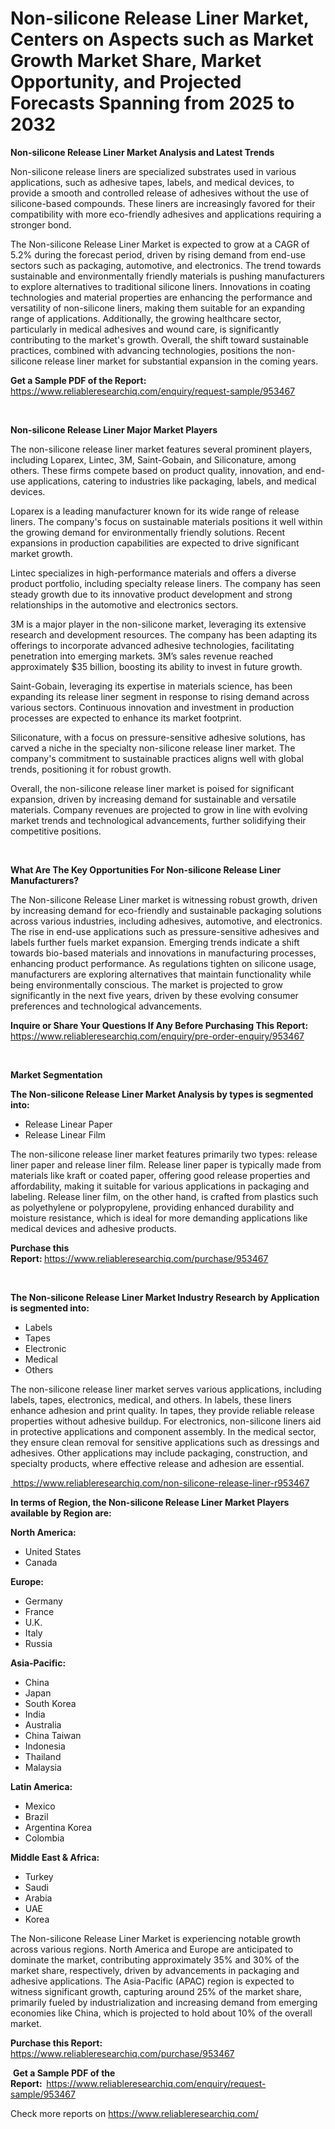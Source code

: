 <p><h1>Non-silicone Release Liner Market, Centers on Aspects such as Market Growth Market Share, Market Opportunity, and Projected Forecasts Spanning from 2025 to 2032</h1></p><p><strong>Non-silicone Release Liner Market Analysis and Latest Trends</strong></p>
<p><p>Non-silicone release liners are specialized substrates used in various applications, such as adhesive tapes, labels, and medical devices, to provide a smooth and controlled release of adhesives without the use of silicone-based compounds. These liners are increasingly favored for their compatibility with more eco-friendly adhesives and applications requiring a stronger bond.</p><p>The Non-silicone Release Liner Market is expected to grow at a CAGR of 5.2% during the forecast period, driven by rising demand from end-use sectors such as packaging, automotive, and electronics. The trend towards sustainable and environmentally friendly materials is pushing manufacturers to explore alternatives to traditional silicone liners. Innovations in coating technologies and material properties are enhancing the performance and versatility of non-silicone liners, making them suitable for an expanding range of applications. Additionally, the growing healthcare sector, particularly in medical adhesives and wound care, is significantly contributing to the market's growth. Overall, the shift toward sustainable practices, combined with advancing technologies, positions the non-silicone release liner market for substantial expansion in the coming years.</p></p>
<p><strong>Get a Sample PDF of the Report:&nbsp;</strong> <a href="https://www.reliableresearchiq.com/enquiry/request-sample/953467?utm_campaign=2246&utm_medium=2&utm_source=Github&utm_content=ia&utm_term=28022025&utm_id=non-silicone-release-liner">https://www.reliableresearchiq.com/enquiry/request-sample/953467</a></p>
<p>&nbsp;</p>
<p><strong>Non-silicone Release Liner Major Market Players</strong></p>
<p><p>The non-silicone release liner market features several prominent players, including Loparex, Lintec, 3M, Saint-Gobain, and Siliconature, among others. These firms compete based on product quality, innovation, and end-use applications, catering to industries like packaging, labels, and medical devices.</p><p>Loparex is a leading manufacturer known for its wide range of release liners. The company's focus on sustainable materials positions it well within the growing demand for environmentally friendly solutions. Recent expansions in production capabilities are expected to drive significant market growth.</p><p>Lintec specializes in high-performance materials and offers a diverse product portfolio, including specialty release liners. The company has seen steady growth due to its innovative product development and strong relationships in the automotive and electronics sectors.</p><p>3M is a major player in the non-silicone market, leveraging its extensive research and development resources. The company has been adapting its offerings to incorporate advanced adhesive technologies, facilitating penetration into emerging markets. 3M’s sales revenue reached approximately $35 billion, boosting its ability to invest in future growth.</p><p>Saint-Gobain, leveraging its expertise in materials science, has been expanding its release liner segment in response to rising demand across various sectors. Continuous innovation and investment in production processes are expected to enhance its market footprint.</p><p>Siliconature, with a focus on pressure-sensitive adhesive solutions, has carved a niche in the specialty non-silicone release liner market. The company's commitment to sustainable practices aligns well with global trends, positioning it for robust growth.</p><p>Overall, the non-silicone release liner market is poised for significant expansion, driven by increasing demand for sustainable and versatile materials. Company revenues are projected to grow in line with evolving market trends and technological advancements, further solidifying their competitive positions.</p></p>
<p>&nbsp;</p>
<p><strong>What Are The Key Opportunities For Non-silicone Release Liner Manufacturers?</strong></p>
<p><p>The Non-silicone Release Liner market is witnessing robust growth, driven by increasing demand for eco-friendly and sustainable packaging solutions across various industries, including adhesives, automotive, and electronics. The rise in end-use applications such as pressure-sensitive adhesives and labels further fuels market expansion. Emerging trends indicate a shift towards bio-based materials and innovations in manufacturing processes, enhancing product performance. As regulations tighten on silicone usage, manufacturers are exploring alternatives that maintain functionality while being environmentally conscious. The market is projected to grow significantly in the next five years, driven by these evolving consumer preferences and technological advancements.</p></p>
<p><strong>Inquire or Share Your Questions If Any Before Purchasing This Report:</strong> <a href="https://www.reliableresearchiq.com/enquiry/pre-order-enquiry/953467?utm_campaign=2246&utm_medium=2&utm_source=Github&utm_content=ia&utm_term=28022025&utm_id=non-silicone-release-liner">https://www.reliableresearchiq.com/enquiry/pre-order-enquiry/953467</a></p>
<p>&nbsp;</p>
<p><strong>Market Segmentation</strong></p>
<p><strong>The Non-silicone Release Liner Market Analysis by types is segmented into:</strong></p>
<p><ul><li>Release Linear Paper</li><li>Release Linear Film</li></ul></p>
<p><p>The non-silicone release liner market features primarily two types: release liner paper and release liner film. Release liner paper is typically made from materials like kraft or coated paper, offering good release properties and affordability, making it suitable for various applications in packaging and labeling. Release liner film, on the other hand, is crafted from plastics such as polyethylene or polypropylene, providing enhanced durability and moisture resistance, which is ideal for more demanding applications like medical devices and adhesive products.</p></p>
<p><strong>Purchase this Report:&nbsp;</strong><a href="https://www.reliableresearchiq.com/purchase/953467?utm_campaign=2246&utm_medium=2&utm_source=Github&utm_content=ia&utm_term=28022025&utm_id=non-silicone-release-liner">https://www.reliableresearchiq.com/purchase/953467</a></p>
<p>&nbsp;</p>
<p><strong>The Non-silicone Release Liner Market Industry Research by Application is segmented into:</strong></p>
<p><ul><li>Labels</li><li>Tapes</li><li>Electronic</li><li>Medical</li><li>Others</li></ul></p>
<p><p>The non-silicone release liner market serves various applications, including labels, tapes, electronics, medical, and others. In labels, these liners enhance adhesion and print quality. In tapes, they provide reliable release properties without adhesive buildup. For electronics, non-silicone liners aid in protective applications and component assembly. In the medical sector, they ensure clean removal for sensitive applications such as dressings and adhesives. Other applications may include packaging, construction, and specialty products, where effective release and adhesion are essential.</p></p>
<p><a href="https://www.reliableresearchiq.com/non-silicone-release-liner-r953467?utm_campaign=2246&utm_medium=2&utm_source=Github&utm_content=ia&utm_term=28022025&utm_id=non-silicone-release-liner">&nbsp;https://www.reliableresearchiq.com/non-silicone-release-liner-r953467</a></p>
<p><strong>In terms of Region, the Non-silicone Release Liner Market Players available by Region are:</strong></p>
<p>
    <p> <strong> North America: </strong>
        <ul>
            <li>United States</li>
            <li>Canada</li>
        </ul>
        </p> 
    <p> <strong> Europe: </strong>
        <ul>
            <li>Germany</li>
            <li>France</li>
            <li>U.K.</li>
            <li>Italy</li>
            <li>Russia</li>
        </ul>
        </p> 
    <p> <strong> Asia-Pacific: </strong>
        <ul>
            <li>China</li>
            <li>Japan</li>
            <li>South Korea</li>
            <li>India</li>
            <li>Australia</li>
            <li>China Taiwan</li>
            <li>Indonesia</li>
            <li>Thailand</li>
            <li>Malaysia</li>
        </ul>
        </p> 
    <p> <strong> Latin America: </strong>
        <ul>
            <li>Mexico</li>
            <li>Brazil</li>
            <li>Argentina Korea</li>
            <li>Colombia</li>
        </ul>
        </p> 
    <p> <strong> Middle East & Africa: </strong>
        <ul>
            <li>Turkey</li>
            <li>Saudi</li>
            <li>Arabia</li>
            <li>UAE</li>
            <li>Korea</li>
        </ul>
    </p>
    </p>
<p><p>The Non-silicone Release Liner Market is experiencing notable growth across various regions. North America and Europe are anticipated to dominate the market, contributing approximately 35% and 30% of the market share, respectively, driven by advancements in packaging and adhesive applications. The Asia-Pacific (APAC) region is expected to witness significant growth, capturing around 25% of the market share, primarily fueled by industrialization and increasing demand from emerging economies like China, which is projected to hold about 10% of the overall market.</p></p>
<p><strong>Purchase this Report: </strong><a href="https://www.reliableresearchiq.com/purchase/953467?utm_campaign=2246&utm_medium=2&utm_source=Github&utm_content=ia&utm_term=28022025&utm_id=non-silicone-release-liner">https://www.reliableresearchiq.com/purchase/953467</a></p>
<p>&nbsp;<strong>Get a Sample PDF of the Report:&nbsp;&nbsp;</strong><a href="https://www.reliableresearchiq.com/enquiry/request-sample/953467?utm_campaign=2246&utm_medium=2&utm_source=Github&utm_content=ia&utm_term=28022025&utm_id=non-silicone-release-liner">https://www.reliableresearchiq.com/enquiry/request-sample/953467</a></p>
<p><strong></strong></p>
<p>Check more reports on <a href="https://www.reliableresearchiq.com/?utm_campaign=2246&utm_medium=2&utm_source=Github&utm_content=ia&utm_term=28022025&utm_id=non-silicone-release-liner">https://www.reliableresearchiq.com/</a></p>